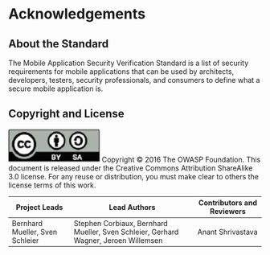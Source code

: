 # Acknowledgements

## About the Standard

The Mobile Application Security Verification Standard is a list of security requirements for mobile applications that can be used by architects, developers, testers, security professionals, and consumers to define what a secure mobile application is.

## Copyright and License

![license](images/license.png)
Copyright © 2016 The OWASP Foundation. This document is released under the Creative Commons Attribution ShareAlike 3.0 license. For any reuse or distribution, you must make clear to others the license terms of this work.

| Project Leads | Lead Authors | Contributors and Reviewers |
| --- | --- | --- |
| Bernhard Mueller, Sven Schleier | Stephen Corbiaux, Bernhard Mueller, Sven Schleier, Gerhard Wagner, Jeroen Willemsen | Anant Shrivastava |
